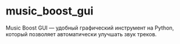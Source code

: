 # music_boost_gui
Music Boost GUI — удобный графический инструмент на Python, который позволяет автоматически улучшать звук треков.
